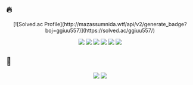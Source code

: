 ## 🔥
<p align="center">
[![Solved.ac Profile](http://mazassumnida.wtf/api/v2/generate_badge?boj=ggiuu557)](https://solved.ac/ggiuu557/)
</p>

<p align="center">
  
<img src="https://img.shields.io/badge/python-3776AB?style=for-the-badge&logo=python&logoColor=FFF"/> 
<img src="https://img.shields.io/badge/c-A8B9CC?style=for-the-badge&logo=c&logoColor=FFF"/> 
<img src="https://img.shields.io/badge/Javascript-F7DF1E?style=for-the-badge&logo=javascript&logoColor=FFF"/> 
<img src="https://img.shields.io/badge/HTML5-E34F26?style=for-the-badge&logo=html5&logoColor=FFF"/>
<img src="https://img.shields.io/badge/CSS3-1572B6?style=for-the-badge&logo=css3&logoColor=FFF"/> 
<img src="https://img.shields.io/badge/react-61DAFB?style=for-the-badge&logo=react&logoColor=FFF"/>
</p>

## 💬
<p align="center">  
<a href="url"><img src="https://img.shields.io/badge/velog-20C997?style=for-the-badge&logo=velog&logoColor=FFF&link=https://velog.io/@lyj5721/posts"/></a>
<img src="https://img.shields.io/badge/GitHub-EAEAEA?style=for-the-badge&logo=github&logoColor=000"/> 
</p>


<!--
**uuzjin/uuzjin** is a ✨ _special_ ✨ repository because its `README.md` (this file) appears on your GitHub profile.

Here are some ideas to get you started:

- 🔭 I’m currently working on ...
- 🌱 I’m currently learning ...
- 👯 I’m looking to collaborate on ...
- 🤔 I’m looking for help with ...
- 💬 Ask me about ...
- 📫 How to reach me: ...
- 😄 Pronouns: ...
- ⚡ Fun fact: ...
-->
